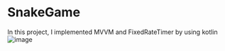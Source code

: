 # SnakeGame
In this project, I implemented MVVM and FixedRateTimer by using kotlin
![image](https://github.com/Li-Chao-Chang/SnakeGame/blob/master/movSnake.gif)
